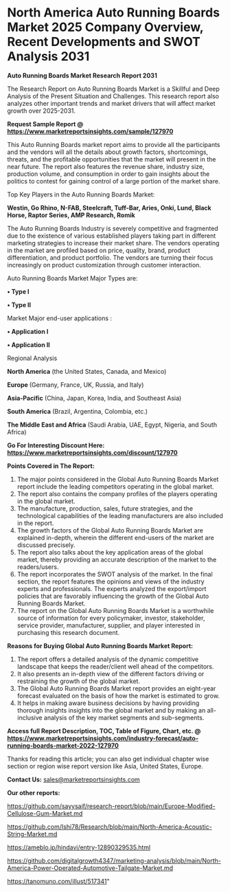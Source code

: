 # North America Auto Running Boards Market 2025 Company Overview, Recent Developments and SWOT Analysis 2031

<strong>Auto Running Boards Market Research Report 2031</strong>

The Research Report on Auto Running Boards Market is a Skillful and Deep Analysis of the Present Situation and Challenges. This research report also analyzes other important trends and market drivers that will affect market growth over 2025-2031.

<strong>Request Sample Report @ <a href=https://www.marketreportsinsights.com/sample/127970>https://www.marketreportsinsights.com/sample/127970</a></strong>

This Auto Running Boards market report aims to provide all the participants and the vendors will all the details about growth factors, shortcomings, threats, and the profitable opportunities that the market will present in the near future. The report also features the revenue share, industry size, production volume, and consumption in order to gain insights about the politics to contest for gaining control of a large portion of the market share.

Top Key Players in the Auto Running Boards Market:

<strong>Westin, Go Rhino, N-FAB, Steelcraft, Tuff-Bar, Aries, Onki, Lund, Black Horse, Raptor Series, AMP Research, Romik</strong>

The Auto Running Boards Industry is severely competitive and fragmented due to the existence of various established players taking part in different marketing strategies to increase their market share. The vendors operating in the market are profiled based on price, quality, brand, product differentiation, and product portfolio. The vendors are turning their focus increasingly on product customization through customer interaction.

Auto Running Boards Market Major Types are:

<strong>• Type I

• Type II</strong>

Market Major end-user applications :

<strong>• Application I

• Application II</strong>

Regional Analysis

</u><strong><b>North America</b></strong> (the United States, Canada, and Mexico)

<strong><b>Europe </b></strong>(Germany, France, UK, Russia, and Italy)

<strong><b>Asia-Pacific</b></strong> (China, Japan, Korea, India, and Southeast Asia)

<strong><b>South America</b></strong> (Brazil, Argentina, Colombia, etc.)

<strong><b>The Middle East and Africa</b></strong> (Saudi Arabia, UAE, Egypt, Nigeria, and South Africa)

<strong>Go For Interesting Discount Here: <a href=https://www.marketreportsinsights.com/discount/127970>https://www.marketreportsinsights.com/discount/127970</a></strong>

<strong>Points Covered in The Report:</strong>
<ol>
  <li>The major points considered in the Global Auto Running Boards Market report include the leading competitors operating in the global market.</li>
  <li>The report also contains the company profiles of the players operating in the global market.</li>
  <li>The manufacture, production, sales, future strategies, and the technological capabilities of the leading manufacturers are also included in the report.</li>
  <li>The growth factors of the Global Auto Running Boards Market are explained in-depth, wherein the different end-users of the market are discussed precisely.</li>
  <li>The report also talks about the key application areas of the global market, thereby providing an accurate description of the market to the readers/users.</li>
  <li>The report incorporates the SWOT analysis of the market. In the final section, the report features the opinions and views of the industry experts and professionals. The experts analyzed the export/import policies that are favorably influencing the growth of the Global Auto Running Boards Market.</li>
  <li>The report on the Global Auto Running Boards Market is a worthwhile source of information for every policymaker, investor, stakeholder, service provider, manufacturer, supplier, and player interested in purchasing this research document.</li>
</ol>
<strong>Reasons for Buying Global Auto Running Boards Market Report:</strong>

<ol>
  <li>The report offers a detailed analysis of the dynamic competitive landscape that keeps the reader/client well ahead of the competitors.</li>
  <li>It also presents an in-depth view of the different factors driving or restraining the growth of the global market.</li>
  <li>The Global Auto Running Boards Market report provides an eight-year forecast evaluated on the basis of how the market is estimated to grow.</li>
  <li>It helps in making aware business decisions by having providing thorough insights insights into the global market and by making an all-inclusive analysis of the key market segments and sub-segments.</li>
</ol>
<strong>Access full Report Description, TOC, Table of Figure, Chart, etc. @ <a href=https://www.marketreportsinsights.com/industry-forecast/auto-running-boards-market-2022-127970>https://www.marketreportsinsights.com/industry-forecast/auto-running-boards-market-2022-127970</a></strong>


Thanks for reading this article; you can also get individual chapter wise section or region wise report version like Asia, United States, Europe.

<strong>Contact Us:</strong>
sales@marketreportsinsights.com

<strong>Our other reports:</strong>

<a href=https://github.com/sayysaif/research-report/blob/main/Europe-Modified-Cellulose-Gum-Market.md>https://github.com/sayysaif/research-report/blob/main/Europe-Modified-Cellulose-Gum-Market.md</a>

<a href=https://github.com/Ishi78/Research/blob/main/North-America-Acoustic-String-Market.md>https://github.com/Ishi78/Research/blob/main/North-America-Acoustic-String-Market.md</a>

<a href=https://ameblo.jp/hindavi/entry-12890329535.html>https://ameblo.jp/hindavi/entry-12890329535.html</a>

<a href=https://github.com/digitalgrowth4347/marketing-analysis/blob/main/North-America-Power-Operated-Automotive-Tailgate-Market.md>https://github.com/digitalgrowth4347/marketing-analysis/blob/main/North-America-Power-Operated-Automotive-Tailgate-Market.md</a>

<a href=https://tanomuno.com/illust/517341>https://tanomuno.com/illust/517341</a>"
